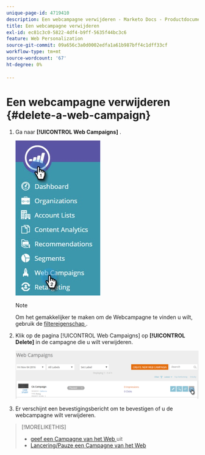 ```yaml
---
unique-page-id: 4719410
description: Een webcampagne verwijderen - Marketo Docs - Productdocumentatie
title: Een webcampagne verwijderen
exl-id: ec81c3c0-5822-4df4-b9ff-5635f44bc3c6
feature: Web Personalization
source-git-commit: 09a656c3a0d0002edfa1a61b987bff4c1dff33cf
workflow-type: tm+mt
source-wordcount: '67'
ht-degree: 0%

---
```


# Een webcampagne verwijderen {#delete-a-web-campaign}

1. Ga naar **[!UICONTROL Web Campaigns]** .

   ![](assets/web-campaigns-hand-3.jpg)

   >[!NOTE]
   >
   >Om het gemakkelijker te maken om de Webcampagne te vinden u wilt, gebruik de [ filtereigenschap ](/help/marketo/product-docs/web-personalization/working-with-web-campaigns/filter-web-campaigns.md).

1. Klik op de pagina [!UICONTROL Web Campaigns] op **[!UICONTROL Delete]** in de campagne die u wilt verwijderen.

   ![](assets/web-campaigns-1-delete-hand-1.png)

1. Er verschijnt een bevestigingsbericht om te bevestigen of u de webcampagne wilt verwijderen.

>[!MORELIKETHIS]
>
>* [ geef een Campagne van het Web ](/help/marketo/product-docs/web-personalization/working-with-web-campaigns/edit-an-existing-web-campaign.md) uit
>* [ Lancering/Pauze een Campagne van het Web ](/help/marketo/product-docs/web-personalization/working-with-web-campaigns/launch-pause-a-web-campaign.md)
